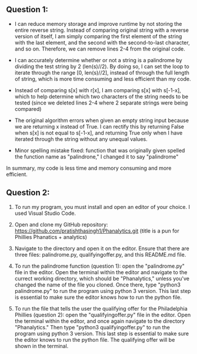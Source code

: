 ## Question 1: 
* I can reduce memory storage and improve runtime by not storing the entire reverse string. Instead of comparing original string with a reverse version of itself, I am simply comparing the first element of the string with the last element, and the second with the second-to-last character, and so on. Therefore, we can remove lines 2-4 from the original code.

* I can accurately determine whether or not a string is a palindrome by dividing the test string by 2 (len(s)//2). 
By doing so, I can set the loop to iterate through the range [0, len(s)//2], instead of through the full length of string, which is more time
consuming and less efficient than my code.

* Instead of comparing s[x] with r[x], I am comparing s[x] with s[-1-x], which to help determine which two characters of the string needs to be tested (since we deleted lines 2-4 where 2 separate strings were being compared)

* The original algorithm errors when given an empty string input because we are returning x instead of True. I can rectify this by returning False when s[x] is not equal to s[-1-x], and returning True only when I have iterated through the string without any unequal values.

* Minor spelling mistake fixed: function that was originally given spelled the function name as "palindrone," I changed it to say "palindrome"

In summary, my code is less time and memory consuming and more efficient. 

## Question 2: 
1. To run my program, you must install and open an editor of your choice. I used Visual Studio Code. 

2. Open and clone my GitHub repository: https://github.com/pratishthasingh1/Phanalytics.git (title is a pun for Phillies Phanatics + analytics)

3. Navigate to the directory and open it on the editor. Ensure that there are three files: palindrome.py, qualifyingoffer.py, and this README.md file.

4. To run the palindrome function (question 1): open the "palindrome.py" file in the editor. Open the terminal within the editor and navigate to the currect working directory, which should be "Phanalytics," unless you've changed the name of the file you cloned. Once there, type "python3 palindrome.py" to run the program using python 3 version. This last step is essential to make sure the editor knows how to run the python file.

5. To run the file that tells the user the qualifying offer for the Philadelphia Phillies (question 2): open the "qualifyingoffer.py" file in the editor. Open the terminal within the editor, and once again navigate to the directory "Phanalytics." Then type "python3 qualifyingoffer.py" to run the program using python 3 version. This last step is essential to make sure the editor knows to run the python file. The qualifying offer will be shown in the terminal. 